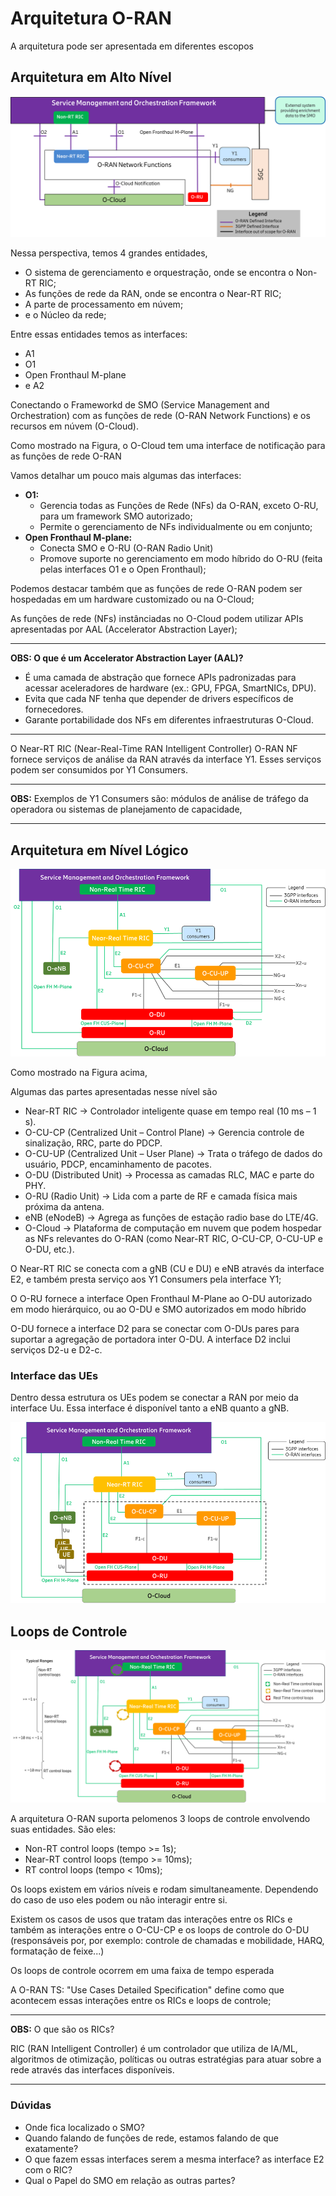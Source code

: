 # Arquitetura O-RAN

A arquitetura pode ser apresentada em diferentes escopos

## Arquitetura em Alto Nível

![High Level Arq](figs/high_level.png)

Nessa perspectiva, temos 4 grandes entidades,
- O sistema de gerenciamento e orquestração,
onde se encontra o Non-RT RIC;
- As funções de rede da RAN,
onde se encontra o Near-RT RIC;
- A parte de processamento em núvem;
- e o Núcleo da rede;

Entre essas entidades temos as interfaces:

- A1
- O1
- Open Fronthaul M-plane
- e A2

Conectando o Frameworkd de SMO (Service Management and Orchestration)
com as funções de rede (O-RAN Network Functions)
e os recursos em núvem (O-Cloud).

Como mostrado na Figura, o O-Cloud tem uma interface de notificação
para as funções de rede O-RAN

Vamos detalhar um pouco mais algumas das interfaces:

- **O1:** 
  - Gerencia todas as Funções de Rede (NFs) da O-RAN, exceto O-RU, para um framework SMO autorizado;
  - Permite o gerenciamento de NFs individualmente ou em conjunto;
- **Open Fronthaul M-plane:**
  - Conecta SMO e O-RU (O-RAN Radio Unit)
  - Promove suporte no gerenciamento em modo híbrido do O-RU (feita pelas interfaces O1 e o Open Fronthaul);

Podemos destacar também que as funções de rede O-RAN podem ser hospedadas
em um hardware customizado ou na O-Cloud;

As funções de rede (NFs) instânciadas no O-Cloud podem utilizar APIs apresentadas por AAL (Accelerator Abstraction Layer);

---
**OBS: O que é um Accelerator Abstraction Layer (AAL)?**
- É uma camada de abstração que fornece APIs padronizadas para acessar aceleradores de hardware (ex.: GPU, FPGA, SmartNICs, DPU).
- Evita que cada NF tenha que depender de drivers específicos de fornecedores.
- Garante portabilidade dos NFs em diferentes infraestruturas O-Cloud.
---

O Near-RT RIC (Near-Real-Time RAN Intelligent Controller) O-RAN NF fornece serviços de análise da RAN através da interface Y1.
Esses serviços podem ser consumidos por Y1 Consumers.

---

**OBS:** Exemplos de Y1 Consumers são: módulos de análise de tráfego da operadora ou sistemas de planejamento de capacidade,

---

## Arquitetura em Nível Lógico

![Logic Level Arq](figs/logical_level.png)

Como mostrado na Figura acima, 

Algumas das partes apresentadas nesse nível são

- Near-RT RIC → Controlador inteligente quase em tempo real (10 ms – 1 s).
- O-CU-CP (Centralized Unit – Control Plane) → Gerencia controle de sinalização, RRC, parte do PDCP.
- O-CU-UP (Centralized Unit – User Plane) → Trata o tráfego de dados do usuário, PDCP, encaminhamento de pacotes.
- O-DU (Distributed Unit) → Processa as camadas RLC, MAC e parte do PHY.
- O-RU (Radio Unit) → Lida com a parte de RF e camada física mais próxima da antena.
- eNB (eNodeB) → Agrega as funções de estação radio base do LTE/4G.  
- O-Cloud → Plataforma de computação em nuvem que podem hospedar as NFs relevantes do O-RAN (como Near-RT RIC, O-CU-CP, O-CU-UP e O-DU, etc.). 

O Near-RT RIC se conecta com a gNB (CU e DU) e eNB através da interface E2, e também 
presta serviço aos Y1 Consumers pela interface Y1;

O O-RU fornece a interface Open Fronthaul M-Plane ao O-DU autorizado em modo hierárquico, ou ao O-DU e SMO autorizados em modo híbrido

O-DU fornece a interface D2 para se conectar com O-DUs pares para suportar a agregação de portadora inter O-DU. A interface D2 inclui serviços D2-u e D2-c.

### Interface das UEs

Dentro dessa estrutura os UEs podem se conectar a RAN por meio da interface Uu.
Essa interface é disponível tanto a eNB quanto a gNB.

![Uu interface in Level Arq](figs/uu_interface.png)


## Loops de Controle

![Control Loops](figs/control_loops.png)

A arquitetura O-RAN suporta pelomenos 3 loops de controle envolvendo
suas entidades. São eles:

- Non-RT control loops (tempo >= 1s);
- Near-RT control loops (tempo >= 10ms);
- RT control loops (tempo < 10ms);

Os loops existem em vários níveis e rodam simultaneamente. 
Dependendo do caso de uso eles podem ou não interagir entre si.

Existem os casos de usos que tratam das interações entre os RICs 
e também as interações entre o O-CU-CP e os loops de controle do O-DU 
(responsáveis por, por exemplo: controle de chamadas e mobilidade, HARQ, formatação de feixe...)

Os loops de controle ocorrem em uma faixa de tempo esperada

A O-RAN TS: "Use Cases Detailed Specification" define como que acontecem essas interações
entre os RICs e loops de controle;

---

**OBS:** O que são os RICs?

RIC (RAN Intelligent Controller) é um controlador que utiliza de 
IA/ML, algoritmos de otimização, políticas ou outras estratégias para
atuar sobre a rede através das interfaces disponíveis.


---

### Dúvidas

- Onde fica localizado o SMO?
- Quando falando de funções de rede, estamos falando de que exatamente?
- O que fazem essas interfaces serem a mesma interface? as interface E2 com o RIC?
- Qual o Papel do SMO em relação as outras partes?
